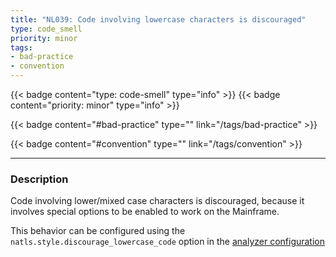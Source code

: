```yaml
---
title: "NL039: Code involving lowercase characters is discouraged"
type: code_smell
priority: minor
tags:
- bad-practice 
- convention 
---
```


{{< badge content="type: code-smell" type="info" >}}
{{< badge content="priority: minor" type="info" >}}


{{< badge content="#bad-practice" type="" link="/tags/bad-practice" >}}

{{< badge content="#convention" type="" link="/tags/convention" >}}

---

### Description
Code involving lower/mixed case characters is discouraged, because it involves special options to be enabled to work on the Mainframe.

This behavior can be configured using the `natls.style.discourage_lowercase_code` option in the [analyzer configuration](/docs/analyzer-config.md)
